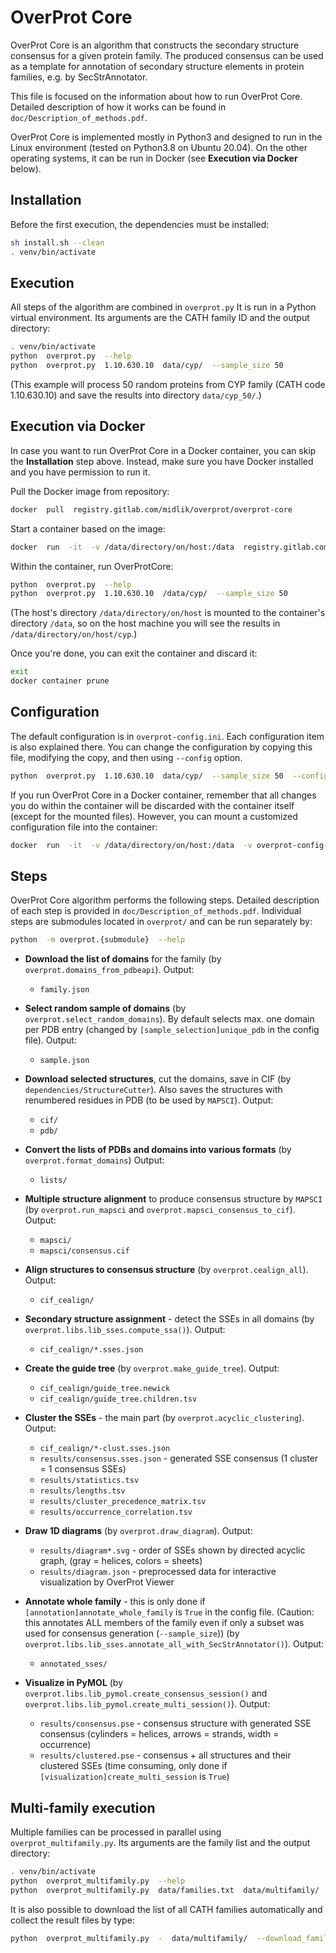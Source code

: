 # OverProt Core

OverProt Core is an algorithm that constructs the secondary
structure consensus for a given protein family.
The produced consensus can be used as a template for annotation of secondary structure
elements in protein families, e.g. by SecStrAnnotator.

This file is focused on the information about how to run OverProt Core.
Detailed description of how it works can be found in `doc/Description_of_methods.pdf`.

OverProt Core is implemented mostly in Python3
and designed to run in the Linux environment (tested on Python3.8 on Ubuntu 20.04).
On the other operating systems, it can be run in Docker (see **Execution via Docker** below).

## Installation

Before the first execution, the dependencies must be installed:

```sh
sh install.sh --clean
. venv/bin/activate
```

## Execution

All steps of the algorithm are combined in `overprot.py`
It is run in a Python virtual environment.
Its arguments are the CATH family ID and the output directory:

```sh
. venv/bin/activate
python  overprot.py  --help
python  overprot.py  1.10.630.10  data/cyp/  --sample_size 50
```

(This example will process 50 random proteins from CYP family (CATH code 1.10.630.10) and save the results into directory `data/cyp_50/`.)

## Execution via Docker

In case you want to run OverProt Core in a Docker container, you can skip the **Installation** step above. Instead, make sure you have Docker installed and you have permission to run it.

Pull the Docker image from repository:

```sh
docker  pull  registry.gitlab.com/midlik/overprot/overprot-core
```

Start a container based on the image:

```sh
docker  run  -it  -v /data/directory/on/host:/data  registry.gitlab.com/midlik/overprot/overprot-core
```

Within the container, run OverProtCore:

```sh
python  overprot.py  --help
python  overprot.py  1.10.630.10  /data/cyp/  --sample_size 50
```

(The host's directory `/data/directory/on/host` is mounted to the container's directory `/data`,
so on the host machine you will see the results in `/data/directory/on/host/cyp`.)

Once you're done, you can exit the container and discard it:

```sh
exit
docker container prune
```

## Configuration

The default configuration is in `overprot-config.ini`. Each configuration item is also explained there.
You can change the configuration by copying this file, modifying the copy, and then using `--config` option.

```sh
python  overprot.py  1.10.630.10  data/cyp/  --sample_size 50  --config overprot-config-customized.ini
```

If you run OverProt Core in a Docker container, remember that all changes you do within the container will be discarded with the container itself (except for the mounted files). However, you can mount a customized configuration file into the container:

```sh
docker  run  -it  -v /data/directory/on/host:/data  -v overprot-config-customized.ini:/OverProtCore/overprot-config-customized.ini  registry.gitlab.com/midlik/overprot/overprot-core
```

## Steps

OverProt Core algorithm performs the following steps.
Detailed description of each step is provided in `doc/Description_of_methods.pdf`.
Individual steps are submodules located in `overprot/` and can be run separately by:

```sh
python  -m overprot.{submodule}  --help
```

- **Download the list of domains** for the family (by `overprot.domains_from_pdbeapi`).
Output:
  - `family.json`

- **Select random sample of domains** (by `overprot.select_random_domains`). By default selects max. one domain per PDB entry (changed by `[sample_selection]unique_pdb` in the config file).
Output:
  - `sample.json`

- **Download selected structures**, cut the domains, save in CIF (by `dependencies/StructureCutter`). Also saves the structures with renumbered residues in PDB (to be used by `MAPSCI`).
Output:
  - `cif/`
  - `pdb/`

- **Convert the lists of PDBs and domains into various formats** (by `overprot.format_domains`)
Output:
  - `lists/`

- **Multiple structure alignment** to produce consensus structure by `MAPSCI` (by `overprot.run_mapsci` and `overprot.mapsci_consensus_to_cif`).
Output:
  - `mapsci/`
  - `mapsci/consensus.cif`

- **Align structures to consensus structure** (by `overprot.cealign_all`).
Output:
  - `cif_cealign/`

- **Secondary structure assignment** - detect the SSEs in all domains (by `overprot.libs.lib_sses.compute_ssa()`).
Output:
  - `cif_cealign/*.sses.json`

- **Create the guide tree** (by `overprot.make_guide_tree`).
Output:
  - `cif_cealign/guide_tree.newick`
  - `cif_cealign/guide_tree.children.tsv`

- **Cluster the SSEs** - the main part (by `overprot.acyclic_clustering`).
Output:
  - `cif_cealign/*-clust.sses.json`
  - `results/consensus.sses.json` - generated SSE consensus (1 cluster = 1 consensus SSEs)
  - `results/statistics.tsv`
  - `results/lengths.tsv`
  - `results/cluster_precedence_matrix.tsv`
  - `results/occurrence_correlation.tsv`

- **Draw 1D diagrams** (by `overprot.draw_diagram`).
Output:
  - `results/diagram*.svg` - order of SSEs shown by directed acyclic graph, (gray = helices, colors = sheets)
  - `results/diagram.json` - preprocessed data for interactive visualization by OverProt Viewer

- **Annotate whole family** - this is only done if `[annotation]annotate_whole_family` is `True` in the config file. (Caution: this annotates ALL members of the family even if only a subset was used for consensus generation (`--sample_size`)) (by `overprot.libs.lib_sses.annotate_all_with_SecStrAnnotator()`).
Output:
  - `annotated_sses/`

- **Visualize in PyMOL** (by `overprot.libs.lib_pymol.create_consensus_session()` and `overprot.libs.lib_pymol.create_multi_session()`).
Output:
  - `results/consensus.pse` - consensus structure with generated SSE consensus (cylinders = helices, arrows = strands, width = occurrence)
  - `results/clustered.pse` - consensus + all structures and their clustered SSEs (time consuming, only done if `[visualization]create_multi_session` is `True`)

## Multi-family execution

Multiple families can be processed in parallel using `overprot_multifamily.py`.
Its arguments are the family list and the output directory:

```sh
. venv/bin/activate
python  overprot_multifamily.py  --help
python  overprot_multifamily.py  data/families.txt  data/multifamily/
```

It is also possible to download the list of all CATH families automatically and collect the result files by type:

```sh
python  overprot_multifamily.py  -  data/multifamily/  --download_family_list  --collect
```
